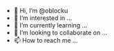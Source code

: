 - 👋 Hi, I’m @oblocku
- 👀 I’m interested in ...
- 🌱 I’m currently learning ...
- 💞️ I’m looking to collaborate on ...
- 📫 How to reach me ...

<!---
oblocku/oblocku is a ✨ special ✨ repository because its `README.md` (this file) appears on your GitHub profile.
You can click the Preview link to take a look at your changes.
--->
